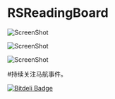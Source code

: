 RSReadingBoard
==============

![ScreenShot](https://github.com/yeahdongcn/RSReadingBoard/blob/master/1.png?raw=true&100x20)

![ScreenShot](https://github.com/yeahdongcn/RSReadingBoard/blob/master/2.png?raw=true)

![ScreenShot](https://github.com/yeahdongcn/RSReadingBoard/blob/master/3.png?raw=true)

#持续关注马航事件。

[![Bitdeli Badge](https://d2weczhvl823v0.cloudfront.net/yeahdongcn/rsreadingboard/trend.png)](https://bitdeli.com/free "Bitdeli Badge")

